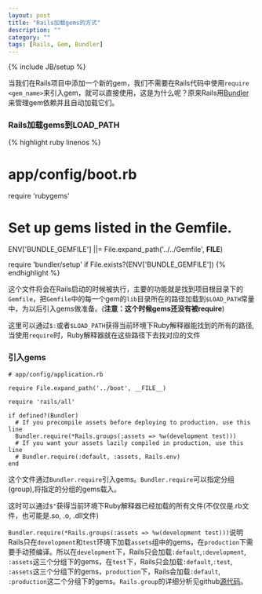 ```yaml
---
layout: post
title: "Rails加载gems的方式"
description: ""
category: ""
tags: [Rails, Gem, Bundler]
---
```

{% include JB/setup %}

当我们在Rails项目中添加一个新的gem，我们不需要在Rails代码中使用`require <gem_name>`来引入gem，就可以直接使用，这是为什么呢？原来Rails用[Bundler](https://github.com/bundler/bundler)来管理gem依赖并且自动加载它们。

### Rails加载gems到LOAD_PATH
{% highlight ruby linenos %}

# app/config/boot.rb

require 'rubygems'
    
# Set up gems listed in the Gemfile.
ENV['BUNDLE_GEMFILE'] ||= File.expand_path('../../Gemfile', __FILE__)
    
require 'bundler/setup' if File.exists?(ENV['BUNDLE_GEMFILE'])
{% endhighlight %}

这个文件将会在Rails启动的时候被执行，主要的功能就是找到项目根目录下的`Gemfile`，把`Gemfile`中的每一个gem的`lib`目录所在的路径加载到`$LOAD_PATH`常量中，为以后引入gems做准备。(**注意：这个时候gems还没有被require**)

这里可以通过`$:`或者`$LOAD_PATH`获得当前环境下Ruby解释器能找到的所有的路径, 当使用`require`时，Ruby解释器就在这些路径下去找对应的文件

### 引入gems
    
    # app/config/application.rb

    require File.expand_path('../boot', __FILE__)
    
    require 'rails/all'
    
    if defined?(Bundler)
      # If you precompile assets before deploying to production, use this line
      Bundler.require(*Rails.groups(:assets => %w(development test)))
      # If you want your assets lazily compiled in production, use this line
      # Bundler.require(:default, :assets, Rails.env)
    end

这个文件通过`Bundler.require`引入gems。`Bundler.require`可以指定分组(group),将指定的分组的gems载入。

这时可以通过`$"`获得当前环境下Ruby解释器已经加载的所有文件(不仅仅是.rb文件，也可能是.so, .o, .dll文件)

`Bundler.require(*Rails.groups(:assets => %w(development test)))`说明Rails只在`development`和`test`环境下加载`assets`组中的gems，在`production`下需要手动预编译。所以在`development`下，Rails只会加载`:default`,`:development`, `:assets`这三个分组下的gems，在`test`下，Rails只会加载`:default`,`:test`, `:assets`这三个分组下的gems，`production`下，Rails会加载`:default`, `:production`这二个分组下的gems。`Rails.group`的详细分析见github[源代码](https://github.com/rails/rails/blob/3096629d297a77a9b64747a0ac2df6b2cbf47a68/railties/lib/rails.rb#L93)。

